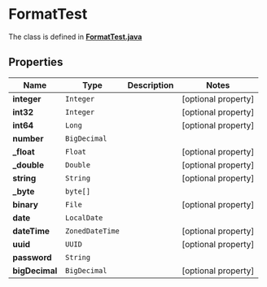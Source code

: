 

# FormatTest

The class is defined in **[FormatTest.java](../../src/main/java/org/openapitools/model/FormatTest.java)**

## Properties

Name | Type | Description | Notes
------------ | ------------- | ------------- | -------------
**integer** | `Integer` |  |  [optional property]
**int32** | `Integer` |  |  [optional property]
**int64** | `Long` |  |  [optional property]
**number** | `BigDecimal` |  | 
**_float** | `Float` |  |  [optional property]
**_double** | `Double` |  |  [optional property]
**string** | `String` |  |  [optional property]
**_byte** | `byte[]` |  | 
**binary** | `File` |  |  [optional property]
**date** | `LocalDate` |  | 
**dateTime** | `ZonedDateTime` |  |  [optional property]
**uuid** | `UUID` |  |  [optional property]
**password** | `String` |  | 
**bigDecimal** | `BigDecimal` |  |  [optional property]
















